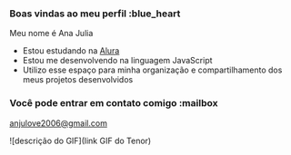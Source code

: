 ### Boas vindas ao meu perfil :blue_heart


Meu nome é Ana Julia

- Estou estudando na [Alura](https://www.alura.com.br)
- Estou me desenvolvendo na linguagem JavaScript
- Utilizo esse espaço para minha organização e compartilhamento dos meus projetos desenvolvidos

### Você pode entrar em contato comigo :mailbox

anjulove2006@gmail.com

![descrição do GIF](link GIF do Tenor)
